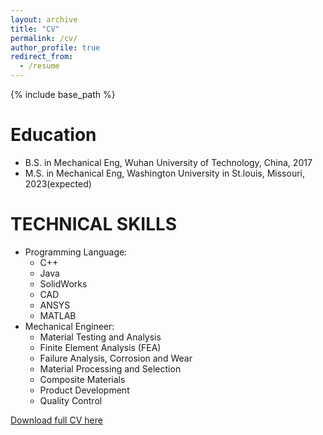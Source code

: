 ```yaml
---
layout: archive
title: "CV"
permalink: /cv/
author_profile: true
redirect_from:
  - /resume
---
```


{% include base_path %}

Education
======
* B.S. in Mechanical Eng, Wuhan University of Technology, China, 2017
* M.S. in Mechanical Eng, Washington University in St.louis, Missouri, 2023(expected)

TECHNICAL SKILLS 
======
* Programming Language:
  * C++
  * Java
  * SolidWorks
  * CAD
  * ANSYS
  * MATLAB
* Mechanical Engineer:
  * Material Testing and Analysis
  * Finite Element Analysis (FEA)
  * Failure Analysis, Corrosion and Wear
  * Material Processing and Selection
  * Composite Materials
  * Product Development
  * Quality Control


[Download full CV here](https://zhangliangli.github.io/web/files/cv.pdf)
